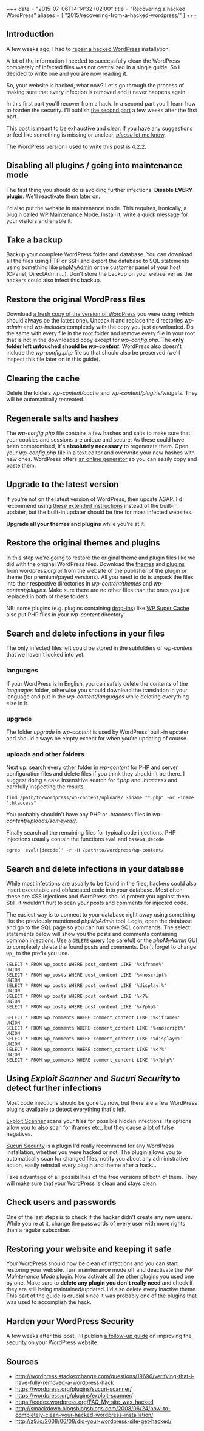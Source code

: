 +++
date = "2015-07-06T14:14:32+02:00"
title = "Recovering a hacked WordPress"
aliases = [
        "2015/recovering-from-a-hacked-wordpress/"
    ]
+++

## Introduction

A few weeks ago, I had to [repair a hacked WordPress](/2015/about-that-time-i-dealt-with-a-bunch-of-hackers-on-a-wordpress/) installation.

A lot of the information I needed to successfully clean the WordPress completely of infected files was not centralized in a single guide. So I decided to write one and you are now reading it.

So, your website is hacked, what now? Let's go through the process of making sure that every infection is removed and it never happens again.

In this first part you'll recover from a hack. In a second part you'll learn how to harden the security. I'll publish [the second part](/2015/hardening-your-wordpress-security/) a few weeks after the first part.

This post is meant to be exhaustive and clear. If you have any suggestions or feel like something is missing or unclear, [*please* let me know](mailto:s@muel.be?subject=Suggestions%20for%20the%20post%20about%20recovering%20a%20Wordpress%20hack).

The WordPress version I used to write this post is 4.2.2.

## Disabling all plugins / going into maintenance mode

The first thing you should do is avoiding further infections. **Disable EVERY plugin**. We'll reactivate them later on.

I'd also put the website in maintenance mode. This requires, ironically, a plugin called [WP Maintenance Mode](https://wordpress.org/plugins/wp-maintenance-mode/). Install it, write a quick message for your visitors and enable it.

## Take a backup

Backup your complete WordPress folder and database. You can download all the files using FTP or SSH and export the database to SQL statements using something like [phpMyAdmin](http://www.phpmyadmin.net/home_page/index.php) or the customer panel of your host (CPanel, DirectAdmin...). Don't store the backup on your webserver as the hackers could also infect this backup.

## Restore the original WordPress files

Download [a fresh copy of the version of WordPress](https://wordpress.org/download/release-archive/) you were using (which should always be the latest one). Unpack it and replace the directories *wp-admin* and *wp-includes* completely with the copy you just downloaded. Do the same with every file in the root folder and remove every file in your root that is not in the downloaded copy except for *wp-config.php*. The **only folder left untouched should be _wp-content_**. WordPress also doesn't include the *wp-config.php* file so that should also be preserved (we'll inspect this file later on in this guide).

## Clearing the cache

Delete the folders *wp-content/cache* and *wp-content/plugins/widgets*. They will be automatically recreated.

## Regenerate salts and hashes

The *wp-config.php* file contains a few hashes and salts to make sure that your cookies and sessions are unique and secure. As these could have been compromised, it's **absolutely necessary** to regenerate them. Open your *wp-config.php* file in a text editor and overwrite your new hashes with new ones. WordPress offers [an online generator](https://api.wordpress.org/secret-key/1.1/salt/) so you can easily copy and paste them.

## Upgrade to the latest version

If you're not on the latest version of WordPress, then update ASAP. I'd recommend using [these extended instructions](https://codex.wordpress.org/Upgrading_WordPress_-_Extended_Instructions) instead of the built-in updater, but the built-in updater should be fine for most infected websites.

**Upgrade all your themes and plugins** while you're at it.

## Restore the original themes and plugins

In this step we're going to restore the original theme and plugin files like we did with the original WordPress files. Download the [themes](https://wordpress.org/themes/) and [plugins](https://wordpress.org/plugins/) from wordpress.org or from the website of the publisher of the plugin or theme (for premium/payed versions). All you need to do is unpack the files into their respective directories in *wp-content/themes* and *wp-content/plugins*. Make sure there are no other files than the ones you just replaced in both of these folders.

NB: some plugins (e.g. plugins containing [drop-ins](http://wpengineer.com/2500/wordpress-dropins/)) like [WP Super Cache](https://wordpress.org/plugins/wp-super-cache/) also put PHP files in your *wp-content* directory.

## Search and delete infections in your files

The only infected files left could be stored in the subfolders of *wp-content* that we haven't looked into yet.

### languages

If your WordPress is in English, you can safely delete the contents of the *languages* folder, otherwise you should download the translation in your language and put in the *wp-content/languages* while deleting everything else in it.

### upgrade

The folder *upgrade* in *wp-content* is used by WordPress' built-in updater and should always be empty except for when you're updating of course.

### uploads and other folders

Next up: search every other folder in *wp-content* for PHP and server configuration files and delete files if you think they shouldn't be there. I suggest doing a case insensitive search for _*.php_ and _.htaccess_ and carefully inspecting the results.

	find /path/to/wordpress/wp-content/uploads/ -iname "*.php" -or -iname ".htaccess"
	
You probably shouldn't have any PHP or .htaccess files in *wp-content/uploads/someyear/*.

Finally search all the remaining files for typical code injections. PHP injections usually contain the functions `eval` and `base64_decode`.

	egrep 'eval(|decode(' -r -H /path/to/wordpress/wp-content/

## Search and delete infections in your database

While most infections are usually to be found in the files, hackers could also insert executable and obfuscated code into your database. Most often these are XSS injections and WordPress should protect you against them. Still, it wouldn't hurt to scan your posts and comments for injected code.

The easiest way is to connect to your database right away using something like the previously mentioned *phpMyAdmin* tool. Login, open the database and go to the SQL page so you can run some SQL commands. The select statements below will show you the posts and comments containing common injections. Use a `DELETE` query (be careful) or the *phpMyAdmin* GUI to completely delete the found posts and comments. Don't forget to change `wp_` to the prefix you use.

```
SELECT * FROM wp_posts WHERE post_content LIKE '%<iframe%'
UNION
SELECT * FROM wp_posts WHERE post_content LIKE '%<noscript%'
UNION
SELECT * FROM wp_posts WHERE post_content LIKE '%display:%'
UNION
SELECT * FROM wp_posts WHERE post_content LIKE '%<?%'
UNION
SELECT * FROM wp_posts WHERE post_content LIKE '%<?php%'
```
```
SELECT * FROM wp_comments WHERE comment_content LIKE '%<iframe%'
UNION
SELECT * FROM wp_comments WHERE comment_content LIKE '%<noscript%'
UNION
SELECT * FROM wp_comments WHERE comment_content LIKE '%display:%'
UNION
SELECT * FROM wp_comments WHERE comment_content LIKE '%<?%'
UNION
SELECT * FROM wp_comments WHERE comment_content LIKE '%<?php%'
```

## Using *Exploit Scanner* and *Sucuri Security* to detect further infections

Most code injections should be gone by now, but there are a few WordPress plugins available to detect everything that's left.

[Exploit Scanner](https://wordpress.org/plugins/exploit-scanner/) scans your files for possible hidden infections. Its options allow you to also scan for iframes etc., but they cause a lot of false negatives.

[Sucuri Security](https://wordpress.org/plugins/sucuri-scanner/) is a plugin I'd really recommend for any WordPress installation, whether you were hacked or not. The plugin allows you to automatically scan for changed files, notify you about any administrative action, easily reinstall every plugin and theme after a hack...

Take advantage of all possibilities of the free versions of both of them. They will make sure that your WordPress is clean and stays clean.

## Check users and passwords

One of the last steps is to check if the hacker didn't create any new users. While you're at it, change the passwords of every user with more rights than a regular subscriber.

## Restoring your website and keeping it safe

Your WordPress should now be clean of infections and you can start restoring your website. Turn maintenance mode off and deactivate the *WP Maintenance Mode* plugin. Now activate all the other plugins you used one by one. Make sure to **delete any plugin you don't really need** and check if they are still being maintained/updated. I'd also delete every inactive theme. This part of the guide is crucial since it was probably one of the plugins that was used to accomplish the hack.

## Harden your WordPress Security

A few weeks after this post, I'll publish [a follow-up guide](/2015/hardening-your-wordpress-security/) on improving the security on your WordPress website.

## Sources

* http://wordpress.stackexchange.com/questions/19696/verifying-that-i-have-fully-removed-a-wordpress-hack
* https://wordpress.org/plugins/sucuri-scanner/
* https://wordpress.org/plugins/exploit-scanner/
* https://codex.wordpress.org/FAQ_My_site_was_hacked
* http://smackdown.blogsblogsblogs.com/2008/06/24/how-to-completely-clean-your-hacked-wordpress-installation/
* http://z9.io/2008/06/08/did-your-wordpress-site-get-hacked/
